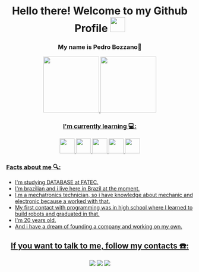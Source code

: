 <div align="center">
  
# Hello there! Welcome to my Github Profile <img src = "https://cdn-user-icons.flaticon.com/105336/105336613/1685749954446.svg?token=exp=1685750942~hmac=529523da8cd6e427b973e676cd535c19" width="40" height = "40"/>
### My name is **Pedro Bozzano**🫡
  
</div>
  
<div align="center">
<a href="https://github.com/PedroBozzano">
<img height="150em" src="https://github-readme-stats.vercel.app/api?username=PedroBozzano&show_icons=true&theme=dracula&include_all_commits=true&count_private=true"/>
<img height="150em" src="https://github-readme-stats.vercel.app/api/top-langs/?username=PedroBozzano&layout=compact&langs_count=7&theme=dracula"/>
</div>

<div align="center">
  
  ### I'm currently learning 💻:

<img src="https://cdn.jsdelivr.net/gh/devicons/devicon/icons/python/python-original.svg" width = "40" height = "40">
<img src="https://cdn.jsdelivr.net/gh/devicons/devicon/icons/html5/html5-original.svg" width = "40" height = "40">
<img src="https://cdn.jsdelivr.net/gh/devicons/devicon/icons/css3/css3-original.svg" width = "40" height = "40">
<img src="https://cdn.jsdelivr.net/gh/devicons/devicon/icons/javascript/javascript-original.svg" width = "40" height = "40">
<img src="https://cdn.jsdelivr.net/gh/devicons/devicon/icons/git/git-original.svg" width = "40" height = "40">
</div>
  
  ### Facts about me 🔍:
  - I'm studying DATABASE at FATEC.
  - I'm brazilian and i live here in Brazil at the moment.
  - I,m a mechatronics technician, so i have knowledge about mechanic and electronic because a worked with that.
  - My first contact with programming was in high school where I learned to build robots and graduated in that.
  - I'm 20 years old.
  - And i have a dream of founding a company and working on my own.
  
  <div align="center">
    
  ## If you want to talk to me, follow my contacts ☎️:

<a href="https://instagram.com/pedrobozzano" target="_blank"><img src="https://img.shields.io/badge/-Instagram-%23E4405F?style=for-the-badge&logo=instagram&logoColor=white" target="_blank"></a>
<a href = "mailto: pedro.bozzano08@gmail.com"><img src="https://img.shields.io/badge/Gmail-D14836?style=for-the-badge&logo=gmail&logoColor=white" target="_blank"></a>
<a href="https://www.linkedin.com/in/pedro-bozzano" target="_blank"><img src="https://img.shields.io/badge/-LinkedIn-%230077B5?style=for-the-badge&logo=linkedin&logoColor=white" target="_blank"></a>   
</div>
